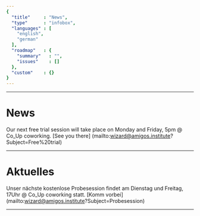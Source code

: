 ```yaml
---
{
  "title"     : "News",
  "type"      : "infobox",
  "languages" : [
    "english",
    "german"
  ],
  "roadmap"   : {
    "summary"   : "",
    "issues"    : []
  },
  "custom"    : {}
}
---
```


---
[](@english)
# News

Our next free trial session will take place on Monday and Friday, 5pm @ Co_Up coworking. [See you there] (mailto:wizard@amigos.institute?Subject=Free%20trial)

[//]: # (@TODO - integrate twitter feed later)

---
[](@german)
# Aktuelles

Unser nächste kostenlose Probesession findet am Dienstag und Freitag, 17Uhr @ Co_Up coworking statt. [Komm vorbei] (mailto:wizard@amigos.institute?Subject=Probesession)

---
